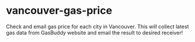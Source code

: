 # vancouver-gas-price
Check and email gas price for each city in Vancouver. 
This will collect latest gas data from GasBuddy website and email the result to desired receiver!
